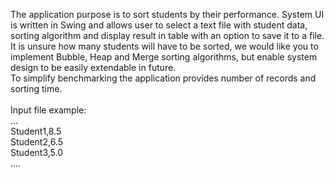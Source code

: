The application purpose is to sort students by their performance. System UI is written in  Swing and allows user to select a text file with student data, sorting algorithm and display result in table with an option to save it to a file. \
It is unsure how many students will have to be sorted, we would like you to implement Bubble, Heap and Merge sorting algorithms, but enable system design to be easily extendable in future. \
To simplify benchmarking the application provides number of records and sorting time. \
\
Input file example: \
... \
Student1,8.5 \
Student2,6.5 \
Student3,5.0 \
.... 

